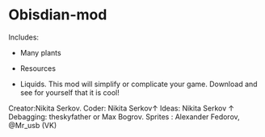 # Obisdian-mod

Includes:

- Many plants

- Resources

- Liquids. 
This mod will simplify or complicate your game. 
Download and see for yourself that it is cool!


Creator:Nikita Serkov.
Coder: Nikita Serkov↑
Ideas: Nikita Serkov ↑
Debagging: theskyfather or Max Bogrov.
Sprites : Alexander Fedorov, @Mr_usb (VK)

